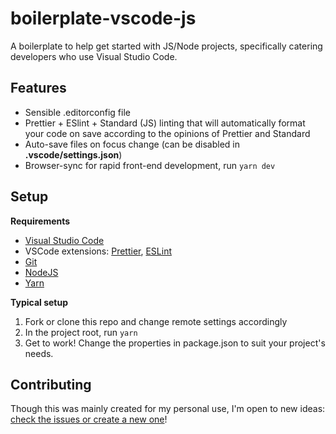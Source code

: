 # boilerplate-vscode-js

A boilerplate to help get started with JS/Node projects, specifically catering developers who use Visual Studio Code.

## Features

* Sensible .editorconfig file
* Prettier + ESlint + Standard (JS) linting that will automatically format your code on save according to the opinions of Prettier and Standard
* Auto-save files on focus change (can be disabled in **.vscode/settings.json**)
* Browser-sync for rapid front-end development, run `yarn dev`

## Setup

**Requirements**

* [Visual Studio Code](https://code.visualstudio.com/)
* VSCode extensions: [Prettier](https://marketplace.visualstudio.com/items?itemName=esbenp.prettier-vscode), [ESLint](https://marketplace.visualstudio.com/items?itemName=dbaeumer.vscode-eslint)
* [Git](https://git-scm.com/)
* [NodeJS](https://nodejs.org/en/)
* [Yarn](https://yarnpkg.com/en/)

**Typical setup**

1. Fork or clone this repo and change remote settings accordingly
2. In the project root, run `yarn`
3. Get to work! Change the properties in package.json to suit your project's needs.

## Contributing

Though this was mainly created for my personal use, I'm open to new ideas: [check the issues or create a new one](https://github.com/theetrain/boilerplate-vscode-js/issues)!
